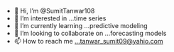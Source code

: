 - 👋 Hi, I’m @SumitTanwar108
- 👀 I’m interested in ...time series 
- 🌱 I’m currently learning ...predictive modeling 
- 💞️ I’m looking to collaborate on ...forecasting models
- 📫 How to reach me ...tanwar_sumit09@yahio.com

<!---
SumitTanwar108/SumitTanwar108 is a ✨ special ✨ repository because its `README.md` (this file) appears on your GitHub profile.
You can click the Preview link to take a look at your changes.
--->
